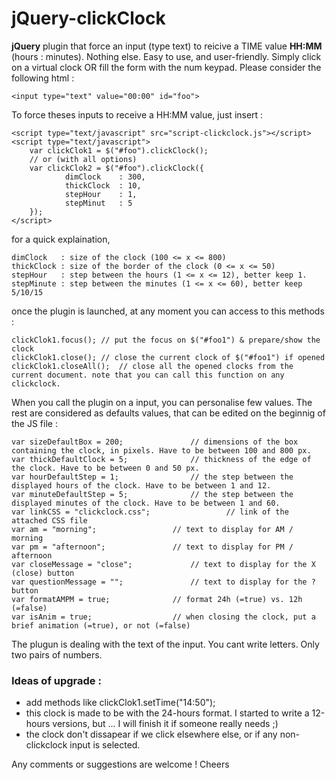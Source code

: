 # jQuery-clickClock

**jQuery** plugin that force an input (type text) to reicive a TIME value **HH:MM** (hours : minutes). Nothing else. Easy to use, and user-friendly. Simply click on a virtual clock OR fill the form with the num keypad. Please consider the following html :

    <input type="text" value="00:00" id="foo">

To force theses inputs to receive a HH:MM value, just insert :

    <script type="text/javascript" src="script-clickclock.js"></script>
    <script type="text/javascript">
        var clickClok1 = $("#foo").clickClock();
        // or (with all options)
        var clickClok2 = $("#foo").clickClock({
                dimClock	: 300,
                thickClock	: 10,
                stepHour	: 1,
                stepMinut	: 5
        });
    </script>
for a quick explaination,

    dimClock   : size of the clock (100 <= x <= 800)
    thickClock : size of the border of the clock (0 <= x <= 50)
    stepHour   : step between the hours (1 <= x <= 12), better keep 1.
    stepMinute : step between the minutes (1 <= x <= 60), better keep 5/10/15

once the plugin is launched, at any moment you can access to this methods :

    clickClok1.focus();	// put the focus on $("#foo1") & prepare/show the clock
    clickClok1.close();	// close the current clock of $("#foo1") if opened
    clickClok1.closeAll();	// close all the opened clocks from the current document. note that you can call this function on any clickclock.

When you call the plugin on a input, you can personalise few values. The rest are considered as defaults values, that can be edited on the beginnig of the JS file :

    var	sizeDefaultBox = 200;				// dimensions of the box containing the clock, in pixels. Have to be between 100 and 800 px.
    var	thickDefaultClock = 5;				// thickness of the edge of the clock. Have to be between 0 and 50 px.
    var	hourDefaultStep = 1;				// the step between the displayed hours of the clock. Have to be between 1 and 12.
    var	minuteDefaultStep = 5;				// the step between the displayed minutes of the clock. Have to be between 1 and 60.
    var	linkCSS = "clickclock.css";             	// link of the attached CSS file
    var	am = "morning";					// text to display for AM / morning
    var	pm = "afternoon";				// text to display for PM / afternoon
    var	closeMessage = "close";				// text to display for the X (close) button
    var	questionMessage = "";				// text to display for the ? button
    var	formatAMPM = true;				// format 24h (=true) vs. 12h (=false)
    var	isAnim = true;					// when closing the clock, put a brief animation (=true), or not (=false)

The plugun is dealing with the text of the input. You cant write letters. Only two pairs of numbers.


### Ideas of upgrade :

 - add methods like clickClok1.setTime("14:50");
 - this clock is made to be with the 24-hours format. I started to write a 12-hours versions, but ... I will finish it if someone really needs ;)
 - the clock don't dissapear if we click elsewhere else, or if any non-clickclock input is selected.


Any comments or suggestions are welcome !
Cheers
